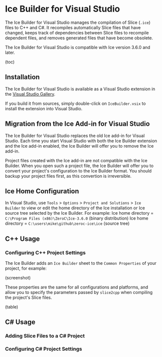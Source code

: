 # Ice Builder for Visual Studio

The Ice Builder for Visual Studio manages the compilation of Slice (`.ice`) files to C++ and C#. It recompiles automatically Slice files that have changed, keeps track of dependencies between Slice files to recompile dependent files, and removes generated files that have become obsolete.

The Ice Builder for Visual Studio is compatible with Ice version 3.6.0 and later.

(toc)

## Installation

The Ice Builder for Visual Studio is available as a Visual Studio extension in the [Visual Studio Gallery](https://visualstudiogallery.msdn.microsoft.com/).

If you build it from sources, simply double-click on `IceBuilder.vsix` to install the extension into Visual Studio.

## Migration from the Ice Add-in for Visual Studio

The Ice Builder for Visual Studio replaces the old Ice add-in for Visual Studio. Each time you start Visual Studio with both the Ice Builder extension and the Ice add-in enabled, the Ice Builder will offer you to remove the Ice add-in.

Project files created with the Ice add-in are not compatible with the Ice Builder. When you open such a project file, the Ice Builder will offer you to convert your project's configuration to the Ice Builder format. You should backup your project files first, as this convertion is irreversible.

## Ice Home Configuration

In Visual Studio, use `Tools` > `Options` > `Project and Solutions` > `Ice Builder` to view or edit the home directory of the Ice installation or Ice source tree selected by the Ice Builder. For example:
  Ice home directory = `C:\Program Files (x86)\ZeroC\Ice-3.6.0` (binary distribution)
  Ice home directory = `C:\users\mike\github\zeroc-ice\ice` (source tree)
  
## C++ Usage

### 

### Configuring C++ Project Settings

The Ice Builder adds an `Ice Builder` sheet to the `Common Properties` of your project, for example:

(screenshot)

These properties are the same for all configurations and platforms, and allow you to specify the parameters passed by `slice2cpp` when compiling the project's Slice files.

(table)


## C# Usage

### Adding Slice Files to a C# Project

### Configuring C# Project Settings

